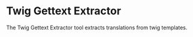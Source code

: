 Twig Gettext Extractor
======================

The Twig Gettext Extractor tool extracts translations from twig templates.